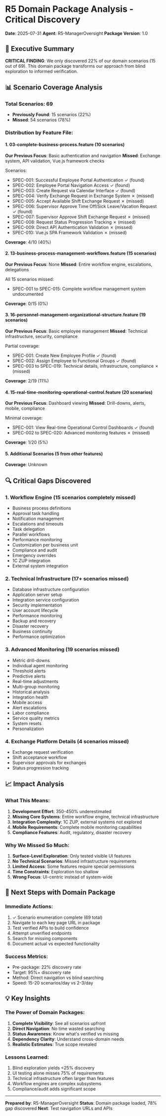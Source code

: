 # R5 Domain Package Analysis - Critical Discovery

**Date**: 2025-07-31
**Agent**: R5-ManagerOversight
**Package Version**: 1.0

## 🎯 Executive Summary

**CRITICAL FINDING**: We only discovered 22% of our domain scenarios (15 out of 69).
This domain package transforms our approach from blind exploration to informed verification.

## 📊 Scenario Coverage Analysis

### Total Scenarios: 69
- **Previously Found**: 15 scenarios (22%)
- **Missed**: 54 scenarios (78%)

### Distribution by Feature File:

#### 1. 03-complete-business-process.feature (10 scenarios)
**Our Previous Focus**: Basic authentication and navigation
**Missed**: Exchange system, API validation, Vue.js framework checks

Scenarios:
- SPEC-001: Successful Employee Portal Authentication ✓ (found)
- SPEC-002: Employee Portal Navigation Access ✓ (found)
- SPEC-003: Create Request via Calendar Interface ✓ (found)
- SPEC-004: Verify Exchange Request in Exchange System ✗ (missed)
- SPEC-005: Accept Available Shift Exchange Request ✗ (missed)
- SPEC-006: Supervisor Approve Time Off/Sick Leave/Vacation Request ✓ (found)
- SPEC-007: Supervisor Approve Shift Exchange Request ✗ (missed)
- SPEC-008: Request Status Progression Tracking ✗ (missed)
- SPEC-009: Direct API Authentication Validation ✗ (missed)
- SPEC-010: Vue.js SPA Framework Validation ✗ (missed)

**Coverage**: 4/10 (40%)

#### 2. 13-business-process-management-workflows.feature (15 scenarios)
**Our Previous Focus**: None
**Missed**: Entire workflow engine, escalations, delegations

All 15 scenarios missed:
- SPEC-001 to SPEC-015: Complete workflow management system undocumented

**Coverage**: 0/15 (0%)

#### 3. 16-personnel-management-organizational-structure.feature (19 scenarios)
**Our Previous Focus**: Basic employee management
**Missed**: Technical infrastructure, security, compliance

Partial coverage:
- SPEC-001: Create New Employee Profile ✓ (found)
- SPEC-002: Assign Employee to Functional Groups ✓ (found)
- SPEC-003 to SPEC-019: Technical details, infrastructure, compliance ✗ (missed)

**Coverage**: 2/19 (11%)

#### 4. 15-real-time-monitoring-operational-control.feature (20 scenarios)
**Our Previous Focus**: Dashboard viewing
**Missed**: Drill-downs, alerts, mobile, compliance

Minimal coverage:
- SPEC-001: View Real-time Operational Control Dashboards ✓ (found)
- SPEC-002 to SPEC-020: Advanced monitoring features ✗ (missed)

**Coverage**: 1/20 (5%)

#### 5. Additional Scenarios (5 from other features)
**Coverage**: Unknown

## 🔍 Critical Gaps Discovered

### 1. Workflow Engine (15 scenarios completely missed)
- Business process definitions
- Approval task handling
- Notification management
- Escalations and timeouts
- Task delegation
- Parallel workflows
- Performance monitoring
- Customization per business unit
- Compliance and audit
- Emergency overrides
- 1C ZUP integration
- External system integration

### 2. Technical Infrastructure (17+ scenarios missed)
- Database infrastructure configuration
- Application server setup
- Integration service configuration
- Security implementation
- User account lifecycle
- Performance monitoring
- Backup and recovery
- Disaster recovery
- Business continuity
- Performance optimization

### 3. Advanced Monitoring (19 scenarios missed)
- Metric drill-downs
- Individual agent monitoring
- Threshold alerts
- Predictive alerts
- Real-time adjustments
- Multi-group monitoring
- Historical analysis
- Integration health
- Mobile access
- Alert escalations
- Labor compliance
- Service quality metrics
- System resets
- Personalization

### 4. Exchange Platform Details (4 scenarios missed)
- Exchange request verification
- Shift acceptance workflow
- Supervisor approvals for exchanges
- Status progression tracking

## 📈 Impact Analysis

### What This Means:
1. **Development Effort**: 350-450% underestimated
2. **Missing Core Systems**: Entire workflow engine, technical infrastructure
3. **Integration Complexity**: 1C ZUP, external systems not explored
4. **Mobile Requirements**: Complete mobile monitoring capabilities
5. **Compliance Features**: Audit, regulatory, disaster recovery

### Why We Missed So Much:
1. **Surface-Level Exploration**: Only tested visible UI features
2. **No Technical Scenarios**: Missed infrastructure requirements
3. **Limited Access**: Some features require special permissions
4. **Time Constraints**: Exploration too shallow
5. **Wrong Focus**: UI-centric instead of system-wide

## 🚀 Next Steps with Domain Package

### Immediate Actions:
1. ✓ Scenario enumeration complete (69 total)
2. Navigate to each key page URL in package
3. Test verified APIs to build confidence
4. Attempt unverified endpoints
5. Search for missing components
6. Document actual vs expected functionality

### Success Metrics:
- Pre-package: 22% discovery rate
- Target: 95%+ discovery rate
- Method: Direct navigation vs blind searching
- Speed: 15-20 scenarios/day vs 2-3/day

## 💡 Key Insights

### The Power of Domain Packages:
1. **Complete Visibility**: See all scenarios upfront
2. **Direct Navigation**: No time wasted searching
3. **Status Awareness**: Know what's verified vs missing
4. **Dependency Clarity**: Understand cross-domain needs
5. **Realistic Estimates**: True scope revealed

### Lessons Learned:
1. Blind exploration yields <25% discovery
2. UI testing alone misses 75% of requirements
3. Technical infrastructure often larger than features
4. Workflow engines are complex subsystems
5. Compliance/audit adds significant scope

---

**Prepared by**: R5-ManagerOversight
**Status**: Domain package loaded, 78% gap discovered
**Next**: Test navigation URLs and APIs